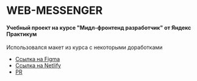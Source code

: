 # WEB-MESSENGER
#### Учебный проект на курсе "Мидл-фронтенд разработчик" от Яндекс Практикум

Использовался макет из курса с некоторыми доработками
- [Ссылка на Figma](https://www.figma.com/file/wBn4tYdbnqToVmPdZaglt9/%D0%92%D0%B5%D0%B1-%D0%BC%D0%B5%D1%81%D1%81%D0%B5%D0%BD%D0%B4%D0%B6%D0%B5%D1%80?node-id=0%3A1&t=B58JbepFsYhzbpiG-1)
- [Ссылка на Netlify](https://stellular-faun-84b4eb.netlify.app/)
- [PR](https://github.com/Catalinadevolg/middle.messenger.praktikum.yandex/pull/1)
